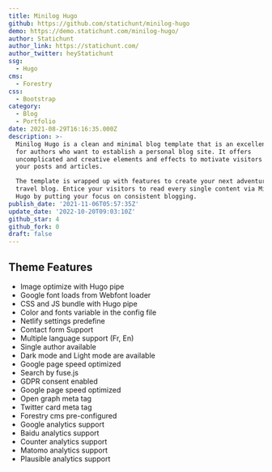 ```yaml
---
title: Minilog Hugo
github: https://github.com/statichunt/minilog-hugo
demo: https://demo.statichunt.com/minilog-hugo/
author: Statichunt
author_link: https://statichunt.com/
author_twitter: heyStatichunt
ssg:
  - Hugo
cms:
  - Forestry
css:
  - Bootstrap
category:
  - Blog
  - Portfolio
date: 2021-08-29T16:16:35.000Z
description: >-
  Minilog Hugo is a clean and minimal blog template that is an excellent choice
  for authors who want to establish a personal blog site. It offers
  uncomplicated and creative elements and effects to motivate visitors to read
  your posts and articles.

  The template is wrapped up with features to create your next adventure or
  travel blog. Entice your visitors to read every single content via Milingo
  Hugo by putting your focus on consistent blogging.
publish_date: '2021-11-06T05:57:35Z'
update_date: '2022-10-20T09:03:10Z'
github_star: 4
github_fork: 0
draft: false
---
```


## Theme Features

- Image optimize with Hugo pipe
- Google font loads from Webfont loader
- CSS and JS bundle with Hugo pipe
- Color and fonts variable in the config file
- Netlify settings predefine
- Contact form Support
- Multiple language support (Fr, En)
- Single author available
- Dark mode and Light mode are available
- Google page speed optimized
- Search by fuse.js
- GDPR consent enabled
- Google page speed optimized
- Open graph meta tag
- Twitter card meta tag
- Forestry cms pre-configured
- Google analytics support
- Baidu analytics support
- Counter analytics support
- Matomo analytics support
- Plausible analytics support
